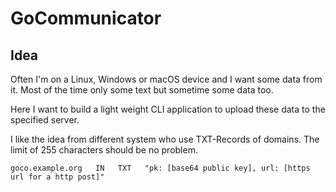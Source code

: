 # GoCommunicator

## Idea

Often I'm on a Linux, Windows or macOS device and I want some data from it.
Most of the time only some text but sometime some data too.

Here I want to build a light weight CLI application to upload these data to the specified server.

I like the idea from different system who use TXT-Records of domains.
The limit of 255 characters should be no problem.

```
goco.example.org   IN   TXT   "pk: [base64 public key], url: [https url for a http post]"
```